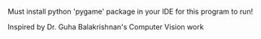 Must install python 'pygame' package in your IDE for this program to run!

Inspired by Dr. Guha Balakrishnan's Computer Vision work
